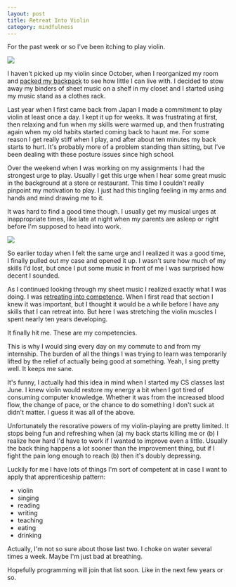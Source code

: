 ```yaml
---
layout: post
title: Retreat Into Violin
category: mindfulness
---
```


For the past week or so I've been itching to play violin.

<img class="wide" src="{{ site.url }}/assets/files/violin2.jpg"/>

I haven't picked up my violin since October, when I reorganized my room and [packed my backpack](http://shelbyspees.github.io/speesblog/travel/2014/10/27/backpacking.html) to see how little I can live with. I decided to stow away my binders of sheet music on a shelf in my closet and I started using my music stand as a clothes rack.

Last year when I first came back from Japan I made a commitment to play violin at least once a day. I kept it up for weeks. It was frustrating at first, then relaxing and fun when my skills were warmed up, and then frustrating again when my old habits started coming back to haunt me. For some reason I get really stiff when I play, and after about ten minutes my back starts to hurt. It's probably more of a problem standing than sitting, but I've been dealing with these posture issues since high school.

Over the weekend when I was working on my assignments I had the strongest urge to play. Usually I get this urge when I hear some great music in the background at a store or restaurant. This time I couldn't really pinpoint my motivation to play. I just had this tingling feeling in my arms and hands and mind drawing me to it.

It was hard to find a good time though. I usually get my musical urges at inappropriate times, like late at night when my parents are asleep or right before I'm supposed to head into work.

<img class="wide" src="{{ site.url }}/assets/files/violin1.jpg"/>

So earlier today when I felt the same urge and I realized it was a good time, I finally pulled out my case and opened it up. I wasn't sure how much of my skills I'd lost, but once I put some music in front of me I was surprised how decent I sounded.

As I continued looking through my sheet music I realized exactly what I was doing. I was [retreating into competence](http://chimera.labs.oreilly.com/books/1234000001813/ch02.html#retreat_into_competence). When I first read that section I knew it was important, but I thought it would be a while before I have any skills that I can retreat into. But here I was stretching the violin muscles I spent nearly ten years developing.

It finally hit me. These are my competencies.

This is why I would sing every day on my commute to and from my internship. The burden of all the things I was trying to learn was temporarily lifted by the relief of actually being good at something. Yeah, I sing pretty well. It keeps me sane.

It's funny, I actually had this idea in mind when I started my CS classes last June. I knew violin would restore my energy a bit when I got tired of consuming computer knowledge. Whether it was from the increased blood flow, the change of pace, or the chance to do something I don't suck at didn't matter. I guess it was all of the above.

Unfortunately the resorative powers of my violin-playing are pretty limited. It stops being fun and refreshing when (a) my back starts killing me or (b) I realize how hard I'd have to work if I wanted to improve even a little. Usually the back thing happens a lot sooner than the improvement thing, but if I fight the pain long enough to reach (b) then it's doubly depressing.

Luckily for me I have lots of things I'm sort of competent at in case I want to apply that apprenticeship pattern:

- violin
- singing
- reading
- writing
- teaching
- eating
- drinking

Actually, I'm not so sure about those last two. I choke on water several times a week. Maybe I'm just bad at breathing.

Hopefully programming will join that list soon. Like in the next few years or so.